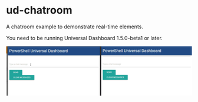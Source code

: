 # ud-chatroom
A chatroom example to demonstrate real-time elements.

You need to be running Universal Dashboard 1.5.0-beta1 or later. 

![](./images/chatroom.gif)